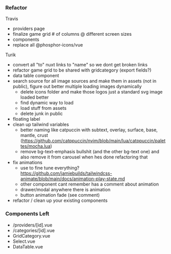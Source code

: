 ### Refactor

Travis
  * providers page
  * finalize game grid # of columns @ different screen sizes
  * components
  * replace all @phosphor-icons/vue

Turik
  * convert all "to" nuxt links to "name" so we dont get broken links
  * refactor game grid to be shared with gridcategory (export fields?)
  * data table component
  * search source for all image sources and make them in assets (not in public), figure out better multiple loading images dynamically
    * delete icons folder and make those logos just a standard svg image loaded better
    * find dynamic way to load
    * load stuff from assets
    * delete junk in public
  * floating label
  * clean up tailwind variables
    * better naming like catpuccin with subtext, overlay, surface, base, mantle, crust (https://github.com/catppuccin/nvim/blob/main/lua/catppuccin/palettes/mocha.lua)
    * remove bg-text-emphasis bullshit (and the other bg-text one) and also remove it from carousel when hes done refactoring that
  * fix animations
    * use to fine tune everything? https://github.com/jamiebuilds/tailwindcss-animate/blob/main/docs/animation-play-state.md
    * other component cant remember has a comment about animation
    * drawer/modal anywhere there is animation
    * button animation fade (see comment)
  * refactor / clean up your existing components

### Components Left

  * /providers/[id].vue
  * /categories/[id].vue
  * GridCategory.vue
  * Select.vue
  * DataTable.vue
